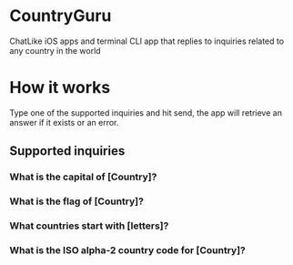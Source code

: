 # CountryGuru
ChatLike iOS apps and terminal CLI app that replies to inquiries related to any country in the world

# How it works
Type one of the supported inquiries and hit send, the app will retrieve an answer if it exists or an error.

## Supported inquiries

### What is the capital of [Country]?
### What is the flag of [Country]?
### What countries start with [letters]?
### What is the ISO alpha-2 country code for [Country]?
